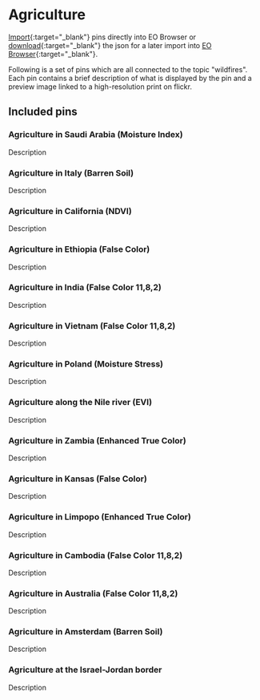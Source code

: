 # Agriculture

[Import](https://apps.sentinel-hub.com/eo-browser/?sharedPinsListId=ad47ae8d-1995-48ea-a4bb-3aadd3cf6b76){:target="_blank"} pins directly into EO Browser or [download](Agriculture.json){:target="_blank"} the json for a later import into [EO Browser](https://apps.sentinel-hub.com/eo-browser/?zoom=10&lat=41.9&lng=12.5&themeId=DEFAULT-THEME){:target="_blank"}.

Following is a set of pins which are all connected to the topic "wildfires". Each pin contains a brief description of what is displayed by the pin and a preview image linked to a high-resolution print on flickr.  

## Included pins 

### Agriculture in Saudi Arabia (Moisture Index)

Description

### Agriculture in Italy (Barren Soil)

Description

### Agriculture in California (NDVI)

Description

### Agriculture in Ethiopia (False Color)

Description

### Agriculture in India (False Color 11,8,2)

Description

### Agriculture in Vietnam (False Color 11,8,2)

Description

### Agriculture in Poland (Moisture Stress)

Description

### Agriculture along the Nile river (EVI)

Description

### Agriculture in Zambia (Enhanced True Color)

Description

### Agriculture in Kansas (False Color)

Description

### Agriculture in Limpopo (Enhanced True Color)

Description

### Agriculture in Cambodia (False Color 11,8,2)

Description

### Agriculture in Australia (False Color 11,8,2)

Description

### Agriculture in Amsterdam (Barren Soil)

Description


### Agriculture at the Israel-Jordan border

Description

